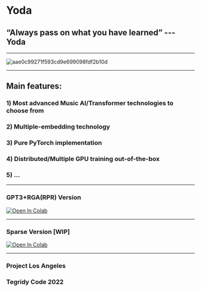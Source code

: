 # Yoda
## “Always pass on what you have learned” --- Yoda

***

![aae0c99271f593cd9e699098fdf2b10d](https://user-images.githubusercontent.com/56325539/172023925-326cbb90-879b-4b6a-878f-4d2e1969248b.jpg)

***

## Main features:

### 1) Most advanced Music AI/Transformer technologies to choose from
### 2) Multiple-embedding technology
### 3) Pure PyTorch implementation
### 4) Distributed/Multiple GPU training out-of-the-box
### 5) ...

***

### GPT3+RGA(RPR) Version

[![Open In Colab][colab-badge]][colab-notebook]

[colab-notebook]: <https://colab.research.google.com/github/asigalov61/Yoda/blob/main/Yoda.ipynb>
[colab-badge]: <https://colab.research.google.com/assets/colab-badge.svg>

***

### Sparse Version [WIP]

[![Open In Colab][colab-badge]][colab-notebook2]

[colab-notebook2]: <https://colab.research.google.com/github/asigalov61/Yoda/blob/main/Sparse_Yoda.ipynb>
[colab-badge]: <https://colab.research.google.com/assets/colab-badge.svg>

***

### Project Los Angeles

### Tegridy Code 2022
